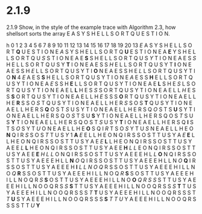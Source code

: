 # 2.1.9

2.1.9 Show, in the style of the example trace with Algorithm 2.3, how shellsort sorts
the array E A S Y S H E L L S O R T Q U E S T I O N.

h     0 1 2 3 4 5 6 7 8 9 10 11 12 13 14 15 16 17 18 19 20
13    *E* A S Y S H E L L S  O  R  T  **Q**  U  E  S  T  I  O  N
      E *A* S Y S H E L L S  O  R  T  Q  **U**  E  S  T  I  O  N
      E A **E** Y S H E L L S  O  R  T  Q  U  *S*  S  T  I  O  N
      E A E **S** S H E L L S  O  R  T  Q  U  S  *Y*  T  I  O  N
      E A E S *S* H E L L S  O  R  T  Q  U  S  Y  **T**  I  O  N
      E A E S S *H* E L L S  O  R  T  Q  U  S  Y  T  **I**  O  N
      E A E S S H *E* L L S  O  R  T  Q  U  S  Y  T  I  **O**  N
      E A E S S H E *L* L S  O  R  T  Q  U  S  Y  T  I  O  **N**
4     *E* A E S **S** H E L L S  O  R  T  Q  U  S  Y  T  I  O  N
      E *A* E S S **H** E L L S  O  R  T  Q  U  S  Y  T  I  O  N
      E A *E* S S H **E** L L S  O  R  T  Q  U  S  Y  T  I  O  N
      E A E **L** S H E *S* L S  O  R  T  Q  U  S  Y  T  I  O  N
      E A E L **L** H E S *S* S  O  R  T  Q  U  S  Y  T  I  O  N
      E A E L L *H* E S S **S**  O  R  T  Q  U  S  Y  T  I  O  N
      E A E L L H *E* S S S  **O**  R  T  Q  U  S  Y  T  I  O  N
      E A E L L H E **R** S S  O  *S*  T  Q  U  S  Y  T  I  O  N
      E A E L L H E R *S* S  O  S  **T**  Q  U  S  Y  T  I  O  N
      E A E L L H E R S **Q**  O  S  T  *S*  U  S  Y  T  I  O  N
      E A E L L H E R S Q  *O*  S  T  S  **U**  S  Y  T  I  O  N
      E A E L L H E R S Q  O  *S*  T  S  U  **S**  Y  T  I  O  N
      E A E L L H E R S Q  O  S  *T*  S  U  S  **Y**  T  I  O  N
      E A E L L H E R S Q  O  S  T  *S*  U  S  Y  **T**  I  O  N
      E A E L L H E R S Q  **I**  S  T  S  *O*  S  Y  T  *U*  O  N
      E A E L L H E **O** S Q  I  *R*  T  S  O  *S*  Y  T  U  *S*  N
      E A E L L H E O **N** Q  I  R  *S*  S  O  S  *T*  T  U  S  *Y*
1     **A** *E* E L L H E O N Q  I  R  S  S  O  S  T  T  U  S  Y
      A *E* **E** L L H E O N Q  I  R  S  S  O  S  T  T  U  S  Y
      A E *E* **L** L H E O N Q  I  R  S  S  O  S  T  T  U  S  Y
      A E E *L* **L** H E O N Q  I  R  S  S  O  S  T  T  U  S  Y
      A E E **H** *L* *L* E O N Q  I  R  S  S  O  S  T  T  U  S  Y
      A E E **E** *H* *L* *L* O N Q  I  R  S  S  O  S  T  T  U  S  Y
      A E E E H L *L* **O** N Q  I  R  S  S  O  S  T  T  U  S  Y
      A E E E H L L **N** *O* Q  I  R  S  S  O  S  T  T  U  S  Y
      A E E E H L L N *O* **Q**  I  R  S  S  O  S  T  T  U  S  Y
      A E E E H **I** *L* *L* *N* *O*  *Q*  R  S  S  O  S  T  T  U  S  Y
      A E E E H I L L N O  *Q*  **R**  S  S  O  S  T  T  U  S  Y
      A E E E H I L L N O  Q  *R*  **S**  S  O  S  T  T  U  S  Y
      A E E E H I L L N O  Q  R  *S*  **S**  O  S  T  T  U  S  Y
      A E E E H I L L N O  **O**  *Q*  *R*  *S*  *S*  S  T  T  U  S  Y
      A E E E H I L L N O  O  Q  R  S  *S*  **S**  T  T  U  S  Y
      A E E E H I L L N O  O  Q  R  S  S  *S*  **T**  T  U  S  Y
      A E E E H I L L N O  O  Q  R  S  S  S  *T*  **T**  U  S  Y
      A E E E H I L L N O  O  Q  R  S  S  S  T  *T*  **U**  S  Y
      A E E E H I L L N O  O  Q  R  S  S  S  **S**  *T*  *T*  *U*  Y
      A E E E H I L L N O  O  Q  R  S  S  S  S  T  T  *U*  **Y**
